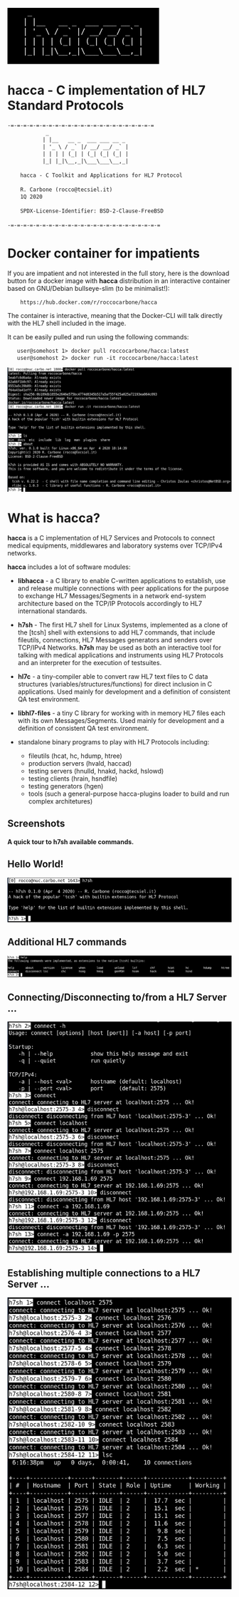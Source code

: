 ![logo]

hacca - C implementation of HL7 Standard Protocols
==========================================================

```
-=-=-=-=-=-=-=-=-=-=-=-=-=-=-=-=-=-=-=-=-=-=-=
            _                         
           | |__   __ _  ___ ___ __ _ 
           | '_ \ / _` |/ __/ __/ _` |
           | | | | (_| | (_| (_| (_| |
           |_| |_|\__,_|\___\___\__,_|

    hacca - C Toolkit and Applications for HL7 Protocol

    R. Carbone (rocco@tecsiel.it)
    1Q 2020

    SPDX-License-Identifier: BSD-2-Clause-FreeBSD

-=-=-=-=-=-=-=-=-=-=-=-=-=-=-=-=-=-=-=-=-=-=-=-=
```

# Docker container for impatients

If you are impatient and not interested in the full story, here is the download button for a docker image with **hacca** distribution in an interactive container based on GNU/Debian bullseye-slim (to be minimalist!):
```
    https://hub.docker.com/r/roccocarbone/hacca
```

The container is interactive, meaning that the Docker-CLI will talk directly with the HL7 shell included in the image.

It can be easily pulled and run using the following commands:
```
   user@somehost 1> docker pull roccocarbone/hacca:latest
   user@somehost 2> docker run -it roccocarbone/hacca:latest
```

![impatiens]

# What is hacca?

**hacca** is a C implementation of HL7 Services and Protocols to connect medical equipments, middlewares and laboratory systems over TCP/IPv4 networks.

**hacca** includes a lot of software modules:

 * **libhacca** - a C library to enable C-written applications to establish, use and release multiple connections with peer applications for the purpose to exchange HL7 Messages/Segments in a network end-system architecture based on the TCP/IP Protocols accordingly to HL7 international standards.

 * **h7sh** - The first HL7 shell for Linux Systems, implemented as a clone of the [tcsh] shell with extensions to add HL7 commands, that include fileutils, connections, HL7 Messages generators and senders over TCP/IPv4 Networks. **h7sh** may be used as both an interactive tool for talking with medical applications and instruments using HL7 Protocols and an interpreter for the execution of testsuites.

 * **hl7c** - a tiny-compiler able to convert raw HL7 text files to C data structures (variables/structures/functions) for direct inclusion in C applications. Used mainly for development and a definition of consistent QA test environment.

 * **libhl7-files** - a tiny C library for working with in memory HL7 files each with its own Messages/Segments. Used mainly for development and a definition of consistent QA test environment.

 * standalone binary programs to play with HL7 Protocols including:
   * fileutils          (hcat, hc, hdump, htree)
   * production servers (hvald, haccad)
   * testing servers    (hnulld, hnakd, hackd, hslowd)
   * testing clients    (hrain, hsndfile)
   * testing generators (hgen)
   * tools              (such a general-purpose hacca-plugins loader to build and run complex architetures)

## Screenshots

#### A quick tour to h7sh available commands.

  ## Hello World!
  ![helloworld]

  ## Additional HL7 commands
  ![help]

  ## Connecting/Disconnecting to/from a HL7 Server ...
  ![connect]

  ## Establishing multiple connections to a HL7 Server ...
  ![multiple]


[logo]:       images/hacca.png
[impatiens]:  images/impatiens.png
[helloworld]: images/helloworld.png
[help]:       images/help.png
[connect]:    images/connect.png
[multiple]:   images/multiple.png
